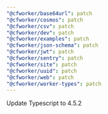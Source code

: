 ```yaml
---
"@cfworker/base64url": patch
"@cfworker/cosmos": patch
"@cfworker/csv": patch
"@cfworker/dev": patch
"@cfworker/examples": patch
"@cfworker/json-schema": patch
"@cfworker/jwt": patch
"@cfworker/sentry": patch
"@cfworker/site": patch
"@cfworker/uuid": patch
"@cfworker/web": patch
"@cfworker/worker-types": patch
---
```


Update Typescript to 4.5.2
